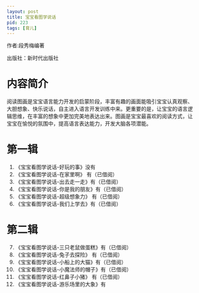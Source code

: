 ```yaml
---
layout: post
title: 宝宝看图学说话
pid: 223
tags: [育儿]
---
```


作者:段秀梅编著

出版社：新时代出版社

# 内容简介
阅读图画是宝宝语言能力开发的启蒙阶段，丰富有趣的画面能吸引宝宝认真观察、大胆想象、快乐说话，自主进入语言开发训练中来。更重要的是，让宝宝的语言逻辑思维，在丰富的想象中更加完美地表达出来。图画是宝宝最喜欢的阅读方式，让宝宝在愉悦的氛围中，提高语言表达能力，开发大脑各项潜能。

# 第一辑
1. 《宝宝看图学说话-好玩的事》没有
2. 《宝宝看图学说话-在家里啊》 有（已借阅）
3. 《宝宝看图学说话-出去走一走》有（已借阅）
4. 《宝宝看图学说话-你是我的朋友》有（已借阅）
5. 《宝宝看图学说话-超级想象力》 有（已借阅）
6. 《宝宝看图学说话-我们上学去》有（已借阅）



# 第二辑
7. 《宝宝看图学说话-三只老鼠做蛋糕》有（已借阅）
8. 《宝宝看图学说话-兔子去探险》 有（已借阅）
9. 《宝宝看图学说话-小船上的大猫》有（已借阅）
10. 《宝宝看图学说话-小魔法师的帽子》有（已借阅）
11. 《宝宝看图学说话-红鼻子小猪》 有（已借阅）
12. 《宝宝看图学说话-游乐场里的大象》有
